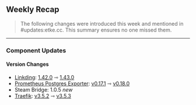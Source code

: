 ## Weekly Recap

> The following changes were introduced this week and mentioned in #updates:etke.cc. This summary ensures no one missed them.

---

### Component Updates

#### Version Changes

* [Linkding](https://github.com/sissbruecker/linkding): [1.42.0](https://github.com/sissbruecker/linkding/releases/tag/v1.42.0) ⇾ [1.43.0](https://github.com/sissbruecker/linkding/releases/tag/v1.43.0)
* [Prometheus Postgres Exporter](https://github.com/prometheus-community/postgres_exporter): [v0.17.1](https://github.com/prometheus-community/postgres_exporter/releases/tag/v0.17.1) ⇾ [v0.18.0](https://github.com/prometheus-community/postgres_exporter/releases/tag/v0.18.0)
* Steam Bridge: 1.0.5 _new_
* [Traefik](https://github.com/traefik/traefik): [v3.5.2](https://github.com/traefik/traefik/releases/tag/v3.5.2) ⇾ [v3.5.3](https://github.com/traefik/traefik/releases/tag/v3.5.3)
